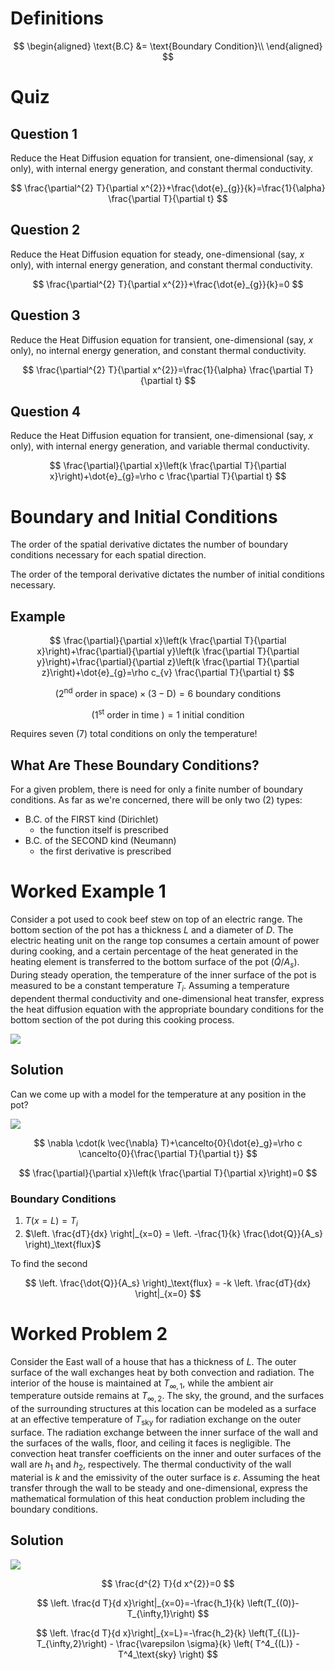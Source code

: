 # Definitions

$$
\begin{aligned}
\text{B.C} &= \text{Boundary Condition}\\
\end{aligned}
$$

# Quiz

## Question 1

Reduce the Heat Diffusion equation for transient, one-dimensional (say, $x$ only), with internal energy generation, and constant thermal conductivity.

$$
\frac{\partial^{2} T}{\partial x^{2}}+\frac{\dot{e}_{g}}{k}=\frac{1}{\alpha} \frac{\partial T}{\partial t}
$$

## Question 2

Reduce the Heat Diffusion equation for steady, one-dimensional (say, $x$ only), with internal energy generation, and constant thermal conductivity.

$$
\frac{\partial^{2} T}{\partial x^{2}}+\frac{\dot{e}_{g}}{k}=0
$$

## Question 3

Reduce the Heat Diffusion equation for transient, one-dimensional (say, $x$ only), no internal energy generation, and constant thermal conductivity.

$$
\frac{\partial^{2} T}{\partial x^{2}}=\frac{1}{\alpha} \frac{\partial T}{\partial t}
$$

## Question 4

Reduce the Heat Diffusion equation for transient, one-dimensional (say, $x$ only), with internal energy generation, and variable thermal conductivity.

$$
\frac{\partial}{\partial x}\left(k \frac{\partial T}{\partial x}\right)+\dot{e}_{g}=\rho c \frac{\partial T}{\partial t}
$$

# Boundary and Initial Conditions

The order of the spatial derivative dictates the number of boundary conditions necessary for each spatial direction.

The order of the temporal derivative dictates the number of initial conditions necessary.

## Example

$$
\frac{\partial}{\partial x}\left(k \frac{\partial T}{\partial x}\right)+\frac{\partial}{\partial y}\left(k \frac{\partial T}{\partial y}\right)+\frac{\partial}{\partial z}\left(k \frac{\partial T}{\partial z}\right)+\dot{e}_{g}=\rho c_{v} \frac{\partial T}{\partial t}
$$

$$
\left(2^{\text {nd}} \text{ order in space} \right) \times(3-\mathrm{D})=6 \text{ boundary conditions}
$$

$$
\left( 1^{\text {st}} \text { order in time }\right) = 1 \text { initial condition }
$$

Requires seven (7) total conditions on only the temperature!

## What Are These Boundary Conditions?

For a given problem, there is need for only a finite number of boundary conditions.
As far as we're concerned, there will be only two (2) types:

* B.C. of the FIRST kind (Dirichlet)
  * the function itself is prescribed
* B.C. of the SECOND kind (Neumann)
  * the first derivative is prescribed

# Worked Example 1

Consider a pot used to cook beef stew on top of an electric range. The bottom section of the pot has a thickness $L$ and a diameter of $D$. The electric heating unit on the range top consumes a certain amount of power during cooking, and a certain percentage of the heat generated in the heating element is transferred to the bottom surface of the pot $\left(\dot{Q} / A_{s}\right)$. During steady operation, the temperature of the inner surface of the pot is measured to be a constant temperature $T_{i}$. Assuming a temperature dependent thermal conductivity and one-dimensional heat transfer, express the heat diffusion equation with the appropriate boundary conditions for the bottom section of the pot during this cooking process.

![](!imgdir/c8bc2d22e5467be8d910dba3625cfadf0696ccc6.png)

## Solution

Can we come up with a model for the temperature at any position in the pot?

![](!imgdir/ecb5caa504bc4419979289b4321e1480ea6bb504.png)

$$
\nabla \cdot(k \vec{\nabla} T)+\cancelto{0}{\dot{e}_g}=\rho c \cancelto{0}{\frac{\partial T}{\partial t}}
$$

$$
\frac{\partial}{\partial x}\left(k \frac{\partial T}{\partial x}\right)=0
$$

### Boundary Conditions

1. $T(x=L)=T_i$
2. $\left. \frac{dT}{dx} \right|_{x=0} = \left. -\frac{1}{k} \frac{\dot{Q}}{A_s} \right)_\text{flux}$

To find the second

$$
\left. \frac{\dot{Q}}{A_s} \right)_\text{flux} = -k \left. \frac{dT}{dx} \right|_{x=0}
$$

# Worked Problem 2

Consider the East wall of a house that has a thickness of $L$. The outer surface of the
wall exchanges heat by both convection and radiation. The interior of the house
is maintained at $T_{\infty, 1},$ while the ambient air temperature outside remains at $T_{\infty, 2}$.
The sky, the ground, and the surfaces of the surrounding structures at this location can be modeled as a surface at an effective temperature of $T_{\text {sky}}$ for radiation exchange on the outer surface. The radiation exchange between the inner surface of the wall and the surfaces of the walls, floor, and ceiling it faces is negligible. The
convection heat transfer coefficients on the inner and outer surfaces of the wall are
$h_{1}$ and $h_{2}$, respectively. The thermal conductivity of the wall material is $k$ and the emissivity of the outer surface is $\varepsilon$. Assuming the heat transfer through the wall to be steady and one-dimensional, express the mathematical formulation of this heat
conduction problem including the boundary conditions.

## Solution

![](!imgdir/a8d1c6cc625cbf20b7ba53653cdb2cce65c1b5b8.png)

$$
\frac{d^{2} T}{d x^{2}}=0
$$

$$
\left. \frac{d T}{d x}\right|_{x=0}=-\frac{h_1}{k} \left(T_{(0)}-T_{\infty,1}\right)
$$

$$
\left. \frac{d T}{d x}\right|_{x=L}=-\frac{h_2}{k} \left(T_{(L)}-T_{\infty,2}\right) - \frac{\varepsilon \sigma}{k} \left( T^4_{(L)} -T^4_\text{sky} \right)
$$